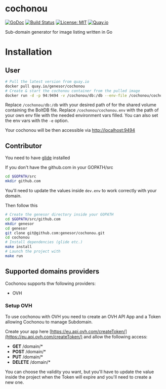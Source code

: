 # cochonou

[![GoDoc](https://godoc.org/github.com/genesor/cochonou?status.svg)](https://godoc.org/github.com/genesor/cochonou) [![Build Status](https://travis-ci.org/genesor/cochonou.svg?branch=master)](https://travis-ci.org/genesor/cochonou) [![License: MIT](https://img.shields.io/badge/License-MIT-yellow.svg)](https://opensource.org/licenses/MIT) [![Quay.io](https://quay.io/repository/genesor/cochonou/status)](https://quay.io/repository/genesor/cochonou)

Sub-domain generator for image listing written in Go

# Installation

## User

```bash
# Pull the latest version from quay.io
docker pull quay.io/genesor/cochonou
# Create & start the cochonou container from the pulled image
docker run -d -p 94:9494 -v /cochonou/db:/db --env-file /cochonou/cochonou.env --name cochonou quay.io/genesor/cochonou
```

Replace `/cochonou/db:/db` with your desired path of for the shared volume containing the BoltDB file.
Replace `/cochonou/cochonou.env` with the path of your own env file with the needed environment vars filled. You can also set the env vars with the `-e` option.

Your cochonou will be then accessible via [http://localhost:9494](http://localhost:9494)

## Contributor

You need to have [glide](https://github.com/Masterminds/glide) installed

If you don't have the github.com in your GOPATH/src
```bash
cd $GOPATH/src
mkdir github.com
```

You'll need to update the values inside `dev.env` to work correctly with your domain.

Then follow this

```bash
# Create the genesor directory inside your GOPATH
cd $GOPATH/src/github.com
mkdir genesor
cd genesor
git clone git@github.com:genesor/cochonou.git
cd cochonou
# Install dependencies (glide etc.)
make install
# Launch the project with
make run
```

## Supported domains providers

Cochonou supports thw following providers:

* OVH

### Setup OVH

To use cochonou with OVH you need to create an OVH API App and a Token allowing Cochonou to manage Subdomain.

Create your app here [https://eu.api.ovh.com/createToken/](https://eu.api.ovh.com/createToken/) and allow the following access:

* **GET** /domain/*
* **POST** /domain/*
* **PUT** /domain/*
* **DELETE** /domain/*

You can choose the validity you want, but you'll have to update the value inside the project when the Token will expire and you'll need to create a new one.
